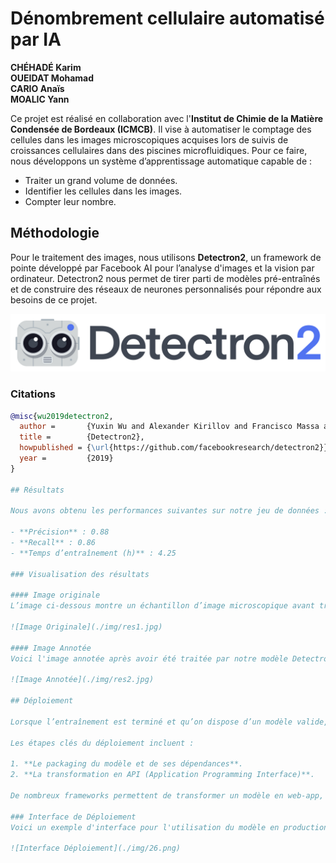 # Dénombrement cellulaire automatisé par IA

**CHÉHADÉ Karim**  
**OUEIDAT Mohamad**  
**CARIO Anaïs**  
**MOALIC Yann**  


Ce projet est réalisé en collaboration avec l'**Institut de Chimie de la Matière Condensée de Bordeaux (ICMCB)**. Il vise à automatiser le comptage des cellules dans les images microscopiques acquises lors de suivis de croissances cellulaires dans des piscines microfluidiques. Pour ce faire, nous développons un système d’apprentissage automatique capable de :

- Traiter un grand volume de données.
- Identifier les cellules dans les images.
- Compter leur nombre.

## Méthodologie

Pour le traitement des images, nous utilisons **Detectron2**, un framework de pointe développé par Facebook AI pour l’analyse d'images et la vision par ordinateur. Detectron2 nous permet de tirer parti de modèles pré-entraînés et de construire des réseaux de neurones personnalisés pour répondre aux besoins de ce projet.

![Detectron2](./img/Detectron2.png)


### Citations

```bibtex
@misc{wu2019detectron2,
  author =       {Yuxin Wu and Alexander Kirillov and Francisco Massa and Wan-Yen Lo and Ross Girshick},
  title =        {Detectron2},
  howpublished = {\url{https://github.com/facebookresearch/detectron2}},
  year =         {2019}
}

## Résultats

Nous avons obtenu les performances suivantes sur notre jeu de données :

- **Précision** : 0.88  
- **Recall** : 0.86  
- **Temps d’entraînement (h)** : 4.25  

### Visualisation des résultats

#### Image originale
L’image ci-dessous montre un échantillon d’image microscopique avant traitement par notre modèle.

![Image Originale](./img/res1.jpg)

#### Image Annotée
Voici l'image annotée après avoir été traitée par notre modèle Detectron2 :

![Image Annotée](./img/res2.jpg)

## Déploiement

Lorsque l’entraînement est terminé et qu’on dispose d’un modèle valide, il est temps de le déployer. Le déploiement d’un modèle peut se faire de multiples manières, en fonction de la façon dont les prédictions seront consommées en production.

Les étapes clés du déploiement incluent :

1. **Le packaging du modèle et de ses dépendances**.
2. **La transformation en API (Application Programming Interface)**.

De nombreux frameworks permettent de transformer un modèle en web-app, notamment **Flask**.

### Interface de Déploiement
Voici un exemple d'interface pour l'utilisation du modèle en production :

![Interface Déploiement](./img/26.png)

